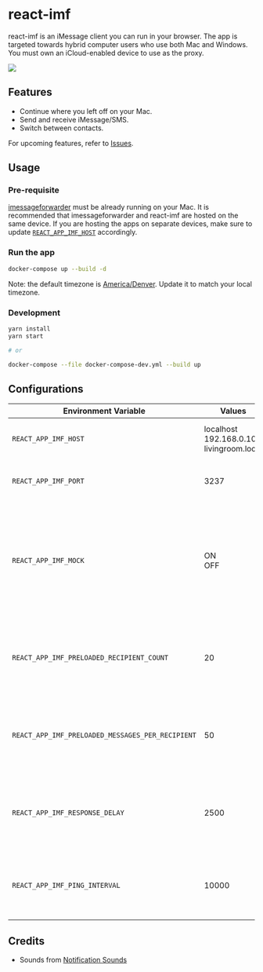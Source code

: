 # react-imf

react-imf is an iMessage client you can run in your browser. The app is targeted towards hybrid computer users who use both Mac and Windows. You must own an iCloud-enabled device to use as the proxy.

<img src="https://user-images.githubusercontent.com/20038316/139202363-12cc4710-4632-4172-8c3f-f736b9140816.png" />

## Features

* Continue where you left off on your Mac.
* Send and receive iMessage/SMS.
* Switch between contacts.

For upcoming features, refer to [Issues](https://github.com/jaeseopark/react-imf/issues).

## Usage

### Pre-requisite

[imessageforwarder](https://github.com/jaeseopark/imessageforwarder) must be already running on your Mac. It is recommended that imessageforwarder and react-imf are hosted on the same device. If you are hosting the apps on separate devices, make sure to update [`REACT_APP_IMF_HOST`](docker-compose.yml#L15) accordingly.

### Run the app

```bash
docker-compose up --build -d
```

Note: the default timezone is [America/Denver](docker-compose.yml#L13). Update it to match your local timezone.

### Development

```bash
yarn install
yarn start

# or

docker-compose --file docker-compose-dev.yml --build up
```

## Configurations

|Environment Variable|Values|Notes|
|---|---|---|
|`REACT_APP_IMF_HOST`|localhost<br>192.168.0.100<br>livingroom.local|The hostname of the imessageforwarder server.|
|`REACT_APP_IMF_PORT`|3237|The port the imessageforwarder server is listening to.|
|`REACT_APP_IMF_MOCK`|ON<br>OFF|Enables the mock mode. This mode leverages [`IMFMockClient`](src/client/mock.ts) to mimic human interactions. When enabled, `REACT_APP_IMF_HOST` and `REACT_APP_IMF_PORT` are no longer needed.|
|`REACT_APP_IMF_PRELOADED_RECIPIENT_COUNT`|20|<p>_Only in the mock mode_</p>The number of people that will appear in the sidebar.|
|`REACT_APP_IMF_PRELOADED_MESSAGES_PER_RECIPIENT`|50|<p>_Only in the mock mode_</p>The number of preloaded messages per recipient.|
|`REACT_APP_IMF_RESPONSE_DELAY`|2500|<p>_Only in the mock mode_</p>How long it will take for someone to respond to your message.|
|`REACT_APP_IMF_PING_INTERVAL`|10000|<p>_Only in the mock mode_</p>The frequency of the random messages.|

## Credits

* Sounds from [Notification Sounds](https://notificationsounds.com/)
